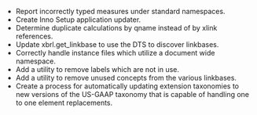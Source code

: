 * Report incorrectly typed measures under standard namespaces.
* Create Inno Setup application updater.
* Determine duplicate calculations by qname instead of by xlink references.
* Update xbrl.get_linkbase to use the DTS to discover linkbases.
* Correctly handle instance files which utilize a document wide namespace.
* Add a utility to remove labels which are not in use.
* Add a utility to remove unused concepts from the various linkbases.
* Create a process for automatically updating extension taxonomies to new versions of the US-GAAP taxonomy that is capable of handling one to one element replacements.
